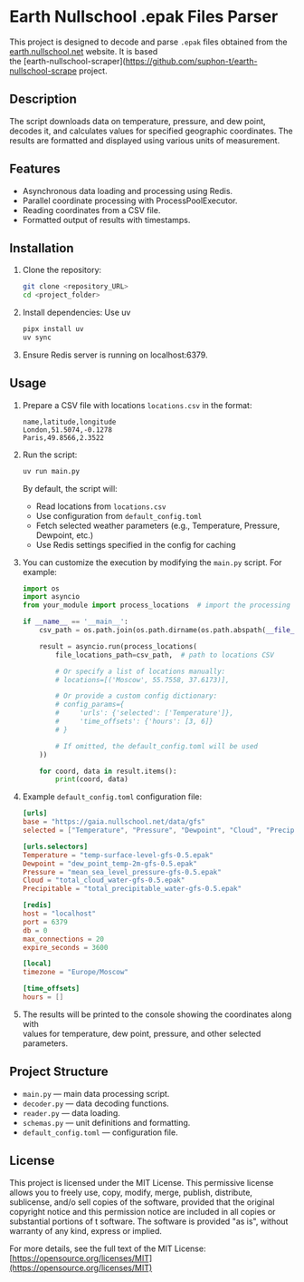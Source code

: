 # Earth Nullschool .epak Files Parser 

This project is designed to decode and parse `.epak` files obtained from 
the [earth.nullschool.net](https://earth.nullschool.net) website. It is based  
the [earth-nullschool-scraper](https://github.com/suphon-t/earth-nullschool-scrape 
project. 

## Description 

The script downloads data on temperature, pressure, and dew point, decodes it, 
and 
calculates values for specified geographic coordinates. The results are 
formatted 
and displayed using various units of measurement. 

## Features 

- Asynchronous data loading and processing using Redis. 
- Parallel coordinate processing with ProcessPoolExecutor. 
- Reading coordinates from a CSV file. 
- Formatted output of results with timestamps. 

## Installation 

1. Clone the repository: 
    ```bash 
    git clone <repository_URL> 
    cd <project_folder> 
    ``` 

2. Install dependencies:
    Use uv
    ```bash 
    pipx install uv
    uv sync
    ```

3. Ensure Redis server is running on localhost:6379. 

## Usage

1. Prepare a CSV file with locations `locations.csv` in the format: 
    ```
    name,latitude,longitude
    London,51.5074,-0.1278
    Paris,49.8566,2.3522
    ```

2. Run the script:
    ```bash
    uv run main.py
    ```
    By default, the script will:  
    - Read locations from `locations.csv`  
    - Use configuration from `default_config.toml`  
    - Fetch selected weather parameters (e.g., Temperature, Pressure, Dewpoint, etc.)  
    - Use Redis settings specified in the config for caching

3. You can customize the execution by modifying the `main.py` script. For example:

    ```python
    import os
    import asyncio
    from your_module import process_locations  # import the processing function

    if __name__ == '__main__':
        csv_path = os.path.join(os.path.dirname(os.path.abspath(__file__)), 'locations.csv')

        result = asyncio.run(process_locations(
            file_locations_path=csv_path,  # path to locations CSV

            # Or specify a list of locations manually:
            # locations=[('Moscow', 55.7558, 37.6173)],

            # Or provide a custom config dictionary:
            # config_params={
            #     'urls': {'selected': ['Temperature']},
            #     'time_offsets': {'hours': [3, 6]}
            # }

            # If omitted, the default_config.toml will be used
        ))

        for coord, data in result.items():
            print(coord, data)
    ```

4. Example `default_config.toml` configuration file:

    ```toml
    [urls]
    base = "https://gaia.nullschool.net/data/gfs"
    selected = ["Temperature", "Pressure", "Dewpoint", "Cloud", "Precipitable"]

    [urls.selectors]
    Temperature = "temp-surface-level-gfs-0.5.epak"
    Dewpoint = "dew_point_temp-2m-gfs-0.5.epak"
    Pressure = "mean_sea_level_pressure-gfs-0.5.epak"
    Cloud = "total_cloud_water-gfs-0.5.epak"
    Precipitable = "total_precipitable_water-gfs-0.5.epak"

    [redis]
    host = "localhost"
    port = 6379
    db = 0
    max_connections = 20
    expire_seconds = 3600

    [local]
    timezone = "Europe/Moscow"

    [time_offsets]
    hours = []
    ```

5. The results will be printed to the console showing the coordinates along with  
   values for temperature, dew point, pressure, and other selected parameters.

## Project Structure

- `main.py` — main data processing script.
- `decoder.py` — data decoding functions.
- `reader.py` — data loading.
- `schemas.py` — unit definitions and formatting.
- `default_config.toml` — configuration file.

## License

This project is licensed under the MIT License. This permissive license allows
you to freely use, copy, modify, merge, publish, distribute, sublicense, and/o
sell copies of the software, provided that the original copyright notice and 
this permission notice are included in all copies or substantial portions of t
software. The software is provided "as is", without warranty of any kind,
express or implied.

For more details, see the full text of the MIT License:
[https://opensource.org/licenses/MIT](https://opensource.org/licenses/MIT)
